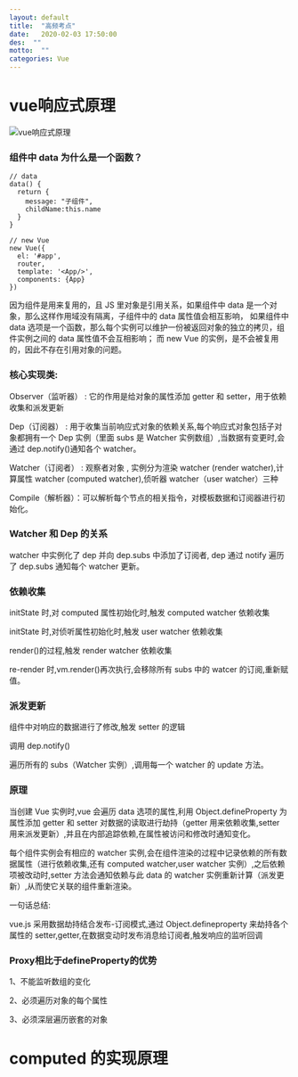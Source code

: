 ```yaml
---
layout: default
title:  "高频考点"
date:   2020-02-03 17:50:00
des:  ""
motto:  ""
categories: Vue
---
```


# vue响应式原理

![vue响应式原理](https://user-gold-cdn.xitu.io/2019/12/26/16f409e706ab9fb9?imageslim)

### 组件中 data 为什么是一个函数？

    // data
    data() {
      return {
        message: "子组件",
        childName:this.name
      }
    }
    
    // new Vue
    new Vue({
      el: '#app',
      router,
      template: '<App/>',
      components: {App}
    })
因为组件是用来复用的，且 JS 里对象是引用关系，如果组件中 data 是一个对象，那么这样作用域没有隔离，子组件中的 data 属性值会相互影响，
如果组件中 data 选项是一个函数，那么每个实例可以维护一份被返回对象的独立的拷贝，组件实例之间的 data 属性值不会互相影响；
而 new Vue 的实例，是不会被复用的，因此不存在引用对象的问题。

### 核心实现类:
Observer（监听器） : 它的作用是给对象的属性添加 getter 和 setter，用于依赖收集和派发更新

Dep（订阅器） : 用于收集当前响应式对象的依赖关系,每个响应式对象包括子对象都拥有一个 Dep 实例（里面 subs 是 Watcher 实例数组）,当数据有变更时,会通过 dep.notify()通知各个 watcher。

Watcher（订阅者） : 观察者对象 , 实例分为渲染 watcher (render watcher),计算属性 watcher (computed watcher),侦听器 watcher（user watcher）三种

Compile（解析器）：可以解析每个节点的相关指令，对模板数据和订阅器进行初始化。

### Watcher 和 Dep 的关系
watcher 中实例化了 dep 并向 dep.subs 中添加了订阅者,
dep 通过 notify 遍历了 dep.subs 通知每个 watcher 更新。

### 依赖收集

initState 时,对 computed 属性初始化时,触发 computed watcher 依赖收集

initState 时,对侦听属性初始化时,触发 user watcher 依赖收集

render()的过程,触发 render watcher 依赖收集

re-render 时,vm.render()再次执行,会移除所有 subs 中的 watcer 的订阅,重新赋值。

### 派发更新

组件中对响应的数据进行了修改,触发 setter 的逻辑

调用 dep.notify()

遍历所有的 subs（Watcher 实例）,调用每一个 watcher 的 update 方法。


### 原理
当创建 Vue 实例时,vue 会遍历 data 选项的属性,利用 Object.defineProperty 为属性添加 getter 和 setter 对数据的读取进行劫持（getter 用来依赖收集,setter 用来派发更新）,并且在内部追踪依赖,在属性被访问和修改时通知变化。

每个组件实例会有相应的 watcher 实例,会在组件渲染的过程中记录依赖的所有数据属性（进行依赖收集,还有 computed watcher,user watcher 实例）,之后依赖项被改动时,setter 方法会通知依赖与此 data 的 watcher 实例重新计算（派发更新）,从而使它关联的组件重新渲染。

一句话总结:

vue.js 采用数据劫持结合发布-订阅模式,通过 Object.defineproperty 来劫持各个属性的 setter,getter,在数据变动时发布消息给订阅者,触发响应的监听回调

### Proxy相比于defineProperty的优势

1、不能监听数组的变化

2、必须遍历对象的每个属性

3、必须深层遍历嵌套的对象

# computed 的实现原理